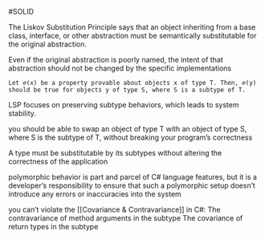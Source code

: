 #SOLID 

The Liskov Substitution Principle says that an object inheriting from a base class, interface, or other abstraction must be semantically substitutable for the original abstraction. 

Even if the original abstraction is poorly named, the intent of that abstraction should not be changed by the specific implementations


	Let ∅(x) be a property provable about objects x of type T. Then, ∅(y) should be true for objects y of type S, where S is a subtype of T.

LSP focuses on preserving subtype behaviors, which leads to system stability. 

you should be able to swap an object of type T with an object of type S, where S is the 
subtype of T, without breaking your program’s correctness

A type must be substitutable by its subtypes without altering the correctness of the application


polymorphic behavior is part and parcel of C# language features, but it is a developer’s 
responsibility to ensure that such a polymorphic setup doesn’t introduce any errors or inaccuracies into the  system

you can’t violate the [[Covariance & Contravariance]] in C#:
	The contravariance of method arguments in the subtype
	The covariance of return types in the subtype

